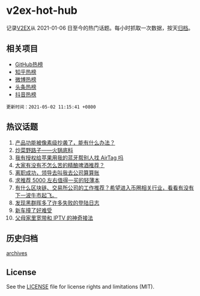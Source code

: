 # v2ex-hot-hub

 记录[V2EX](https://www.v2ex.com/)从 2021-01-06 日至今的热门话题。每小时抓取一次数据，按天[归档](archives)。
 
 ## 相关项目

- [GitHub热榜](https://github.com/snaildev/github-hot-hub)
- [知乎热榜](https://github.com/snaildev/zhihu-hot-hub)
- [微博热榜](https://github.com/snaildev/weibo-hot-hub)
- [头条热榜](https://github.com/snaildev/toutiao-hot-hub)
- [抖音热榜](https://github.com/snaildev/douyin-hot-hub)


 `更新时间：2021-05-02 11:15:41 +0800`

## 热议话题

1. [产品功能被像素级抄袭了，能有什么办法？](https://www.v2ex.com/t/774550)
1. [炒菜野路子——火锅底料](https://www.v2ex.com/t/774494)
1. [我有授权给苹果用我的蓝牙帮别人找 AirTag 吗](https://www.v2ex.com/t/774501)
1. [大家有没有不怎么苦的精酿啤酒推荐？](https://www.v2ex.com/t/774496)
1. [离职成功，领导去叫我去公司算算账](https://www.v2ex.com/t/774535)
1. [求推荐 5000 左右值得一买的轻薄本](https://www.v2ex.com/t/774549)
1. [有什么区块链、交易所公司的工作推荐？希望进入币圈相关行业，看看有没有下一波牛市起飞。](https://www.v2ex.com/t/774516)
1. [发现黑群晖多了许多失败的登陆日志](https://www.v2ex.com/t/774485)
1. [新车撞了好难受](https://www.v2ex.com/t/774599)
1. [父母家里宽带和 IPTV 的神奇接法](https://www.v2ex.com/t/774536)

## 历史归档

[archives](archives)

## License

See the [LICENSE](LICENSE) file for license rights and limitations (MIT).
